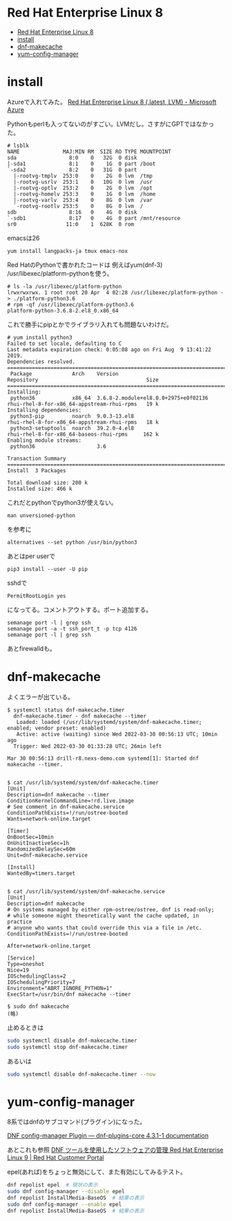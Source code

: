 # Red Hat Enterprise Linux 8

- [Red Hat Enterprise Linux 8](#red-hat-enterprise-linux-8)
- [install](#install)
- [dnf-makecache](#dnf-makecache)
- [yum-config-manager](#yum-config-manager)

# install

Azureで入れてみた。
[Red Hat Enterprise Linux 8 (.latest, LVM) - Microsoft Azure](https://portal.azure.com/#create/hub)


Pythonもperlも入ってないのがすごい。LVMだし。さすがにGPTではなかった。

```
# lsblk
NAME              MAJ:MIN RM  SIZE RO TYPE MOUNTPOINT
sda                 8:0    0   32G  0 disk
|-sda1              8:1    0    1G  0 part /boot
`-sda2              8:2    0   31G  0 part
  |-rootvg-tmplv  253:0    0    2G  0 lvm  /tmp
  |-rootvg-usrlv  253:1    0   10G  0 lvm  /usr
  |-rootvg-optlv  253:2    0    2G  0 lvm  /opt
  |-rootvg-homelv 253:3    0    1G  0 lvm  /home
  |-rootvg-varlv  253:4    0    8G  0 lvm  /var
  `-rootvg-rootlv 253:5    0    8G  0 lvm  /
sdb                 8:16   0    4G  0 disk
`-sdb1              8:17   0    4G  0 part /mnt/resource
sr0                11:0    1  628K  0 rom
```

emacsは26

```
yum install langpacks-ja tmux emacs-nox
```

Red HatのPythonで書かれたコードは
例えばyum(dnf-3)
/usr/libexec/platform-pythonを使う。

```
# ls -la /usr/libexec/platform-python
lrwxrwxrwx. 1 root root 20 Apr  4 02:28 /usr/libexec/platform-python -> ./platform-python3.6
# rpm -qf /usr/libexec/platform-python3.6
platform-python-3.6.8-2.el8_0.x86_64
```

これで勝手にpipとかでライブラリ入れても問題ないわけだ。

```
# yum install python3
Failed to set locale, defaulting to C
Last metadata expiration check: 0:05:08 ago on Fri Aug  9 13:41:22 2019.
Dependencies resolved.
========================================================================================================================
 Package             Arch    Version                                  Repository                                   Size
========================================================================================================================
Installing:
 python36            x86_64  3.6.8-2.module+el8.0.0+2975+e0f02136     rhui-rhel-8-for-x86_64-appstream-rhui-rpms   19 k
Installing dependencies:
 python3-pip         noarch  9.0.3-13.el8                             rhui-rhel-8-for-x86_64-appstream-rhui-rpms   18 k
 python3-setuptools  noarch  39.2.0-4.el8                             rhui-rhel-8-for-x86_64-baseos-rhui-rpms     162 k
Enabling module streams:
 python36                    3.6

Transaction Summary
========================================================================================================================
Install  3 Packages

Total download size: 200 k
Installed size: 466 k
```

これだとpythonでpython3が使えない。

```
man unversioned-python
```
を参考に

```
alternatives --set python /usr/bin/python3
```

あとはper userで
```
pip3 install --user -U pip
```

sshdで
```
PermitRootLogin yes
```
になってる。コメントアウトする。ポート追加する。

```
semanage port -l | grep ssh
semanage port -a -t ssh_port_t -p tcp 4126
semanage port -l | grep ssh
```
あとfirewalldも。


# dnf-makecache

よくエラーが出ている。

```
$ systemctl status dnf-makecache.timer
  dnf-makecache.timer - dnf makecache --timer
   Loaded: loaded (/usr/lib/systemd/system/dnf-makecache.timer; enabled; vendor preset: enabled)
   Active: active (waiting) since Wed 2022-03-30 00:56:13 UTC; 10min ago
  Trigger: Wed 2022-03-30 01:33:28 UTC; 26min left

Mar 30 00:56:13 drill-r8.nexs-demo.com systemd[1]: Started dnf makecache --timer.


$ cat /usr/lib/systemd/system/dnf-makecache.timer
[Unit]
Description=dnf makecache --timer
ConditionKernelCommandLine=!rd.live.image
# See comment in dnf-makecache.service
ConditionPathExists=!/run/ostree-booted
Wants=network-online.target

[Timer]
OnBootSec=10min
OnUnitInactiveSec=1h
RandomizedDelaySec=60m
Unit=dnf-makecache.service

[Install]
WantedBy=timers.target


$ cat /usr/lib/systemd/system/dnf-makecache.service
[Unit]
Description=dnf makecache
# On systems managed by either rpm-ostree/ostree, dnf is read-only;
# while someone might theoretically want the cache updated, in practice
# anyone who wants that could override this via a file in /etc.
ConditionPathExists=!/run/ostree-booted

After=network-online.target

[Service]
Type=oneshot
Nice=19
IOSchedulingClass=2
IOSchedulingPriority=7
Environment="ABRT_IGNORE_PYTHON=1"
ExecStart=/usr/bin/dnf makecache --timer

$ sudo dnf makecache
(略)
```

止めるときは
```bash
sudo systemctl disable dnf-makecache.timer
sudo systemctl stop dnf-makecache.timer
```

あるいは
```bash
sudo systemctl disable dnf-makecache.timer --now
```

# yum-config-manager 

8系ではdnfのサブコマンド(プラグイン)になった。

[DNF config\-manager Plugin — dnf\-plugins\-core 4\.3\.1\-1 documentation](https://dnf-plugins-core.readthedocs.io/en/latest/config_manager.html)

あとこれも参照
[DNF ツールを使用したソフトウェアの管理 Red Hat Enterprise Linux 9 | Red Hat Customer Portal](https://access.redhat.com/documentation/ja-jp/red_hat_enterprise_linux/9/html-single/managing_software_with_the_dnf_tool/index#proc_listing-repositories_assembly_searching-for-rhel-9-content)


epel(あれば)をちょっと無効にして、また有効にしてみるテスト。
```bash
dnf repolist epel  # 現状の表示
sudo dnf config-manager --disable epel
dnf repolist InstallMedia-BaseOS  # 結果の表示
sudo dnf config-manager --enable epel
dnf repolist InstallMedia-BaseOS  # 結果の表示
```
